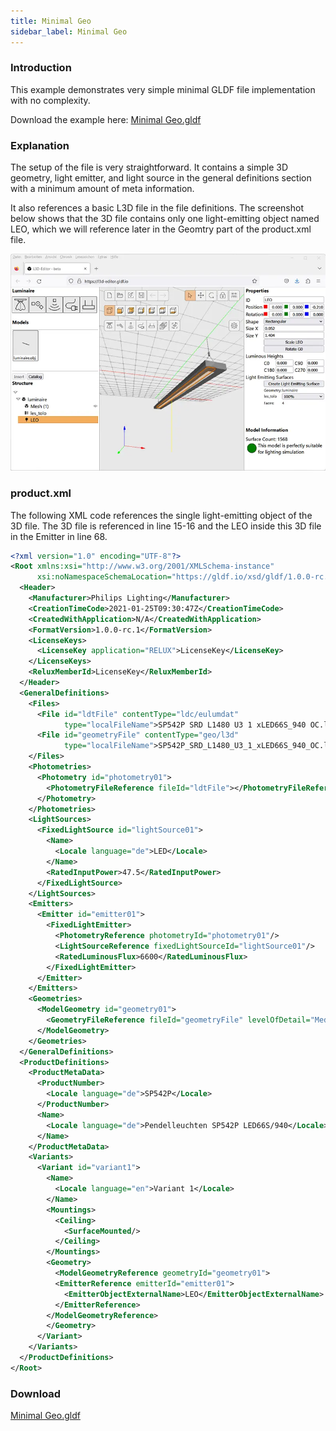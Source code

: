 ```yaml
---
title: Minimal Geo
sidebar_label: Minimal Geo
---
```

<!-- markdownlint-disable MD033 (no html im markdown) -->

### Introduction

This example demonstrates very simple minimal GLDF file implementation with no complexity.

Download the example here: <a href="https://github.com/globallightingdata/examples/tree/master/Minimal%20Geo" target="_blank">Minimal Geo.gldf</a>

### Explanation

The setup of the file is very straightforward. It contains a simple 3D geometry, light emitter, and light source in the general definitions section with a minimum amount of meta information.

It also references a basic L3D file in the file definitions. The screenshot below shows that the 3D file contains only one light-emitting object named LEO, which we will reference later in the Geomtry part of the product.xml file.

<img src="/img/docs/getting-started/examples_minimalgeo_3D.webp" alt="Minimal Geo r3d model in editor" width="800" />

### product.xml

The following XML code references the single light-emitting object of the 3D file. The 3D file is referenced in line 15-16 and the LEO inside this 3D file in the Emitter in line 68.

```xml {15-16,70} showLineNumbers
<?xml version="1.0" encoding="UTF-8"?>
<Root xmlns:xsi="http://www.w3.org/2001/XMLSchema-instance"
      xsi:noNamespaceSchemaLocation="https://gldf.io/xsd/gldf/1.0.0-rc.1/gldf.xsd">
  <Header>
    <Manufacturer>Philips Lighting</Manufacturer>
    <CreationTimeCode>2021-01-25T09:30:47Z</CreationTimeCode>
    <CreatedWithApplication>N/A</CreatedWithApplication>
    <FormatVersion>1.0.0-rc.1</FormatVersion>
    <LicenseKeys>
      <LicenseKey application="RELUX">LicenseKey</LicenseKey>
    </LicenseKeys>
    <ReluxMemberId>LicenseKey</ReluxMemberId>
  </Header>
  <GeneralDefinitions>
    <Files>
      <File id="ldtFile" contentType="ldc/eulumdat" 
            type="localFileName">SP542P SRD L1480 U3 1 xLED66S_940 OC.ldt</File>
      <File id="geometryFile" contentType="geo/l3d" 
            type="localFileName">SP542P_SRD_L1480_U3_1_xLED66S_940_OC.l3d</File>
    </Files>
    <Photometries>
      <Photometry id="photometry01">
        <PhotometryFileReference fileId="ldtFile"></PhotometryFileReference>
      </Photometry>
    </Photometries>
    <LightSources>
      <FixedLightSource id="lightSource01">
        <Name>
          <Locale language="de">LED</Locale>
        </Name>
        <RatedInputPower>47.5</RatedInputPower>
      </FixedLightSource>
    </LightSources>
    <Emitters>
      <Emitter id="emitter01">
        <FixedLightEmitter>
          <PhotometryReference photometryId="photometry01"/>
          <LightSourceReference fixedLightSourceId="lightSource01"/>
          <RatedLuminousFlux>6600</RatedLuminousFlux>
        </FixedLightEmitter>
      </Emitter>
    </Emitters>
    <Geometries>
      <ModelGeometry id="geometry01">
        <GeometryFileReference fileId="geometryFile" levelOfDetail="Medium"/>
      </ModelGeometry>
    </Geometries>
  </GeneralDefinitions>
  <ProductDefinitions>
    <ProductMetaData>
      <ProductNumber>
        <Locale language="de">SP542P</Locale>
      </ProductNumber>
      <Name>
        <Locale language="de">Pendelleuchten SP542P LED66S/940</Locale>
      </Name>
    </ProductMetaData>
    <Variants>
      <Variant id="variant1">
        <Name>
          <Locale language="en">Variant 1</Locale>
        </Name>
        <Mountings>
          <Ceiling>
            <SurfaceMounted/>
          </Ceiling>        
        </Mountings>
        <Geometry>
          <ModelGeometryReference geometryId="geometry01">
          <EmitterReference emitterId="emitter01">
            <EmitterObjectExternalName>LEO</EmitterObjectExternalName>
          </EmitterReference>
        </ModelGeometryReference>
        </Geometry>
      </Variant>
    </Variants>
  </ProductDefinitions>
</Root>
```

### Download

<a href="https://github.com/globallightingdata/examples/tree/master/Minimal%20Geo" target="_blank">Minimal Geo.gldf</a>
